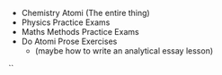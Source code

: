 - Chemistry Atomi (The entire thing)
- Physics Practice Exams
- Maths Methods Practice Exams
- Do Atomi Prose Exercises
	- (maybe how to write an analytical essay lesson)

``